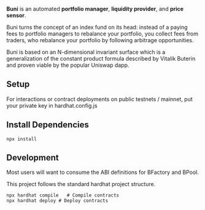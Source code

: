 
**Buni** is an automated **portfolio manager**, **liquidity provider**, and **price sensor**.

Buni turns the concept of an index fund on its head: instead of a paying fees
to portfolio managers to rebalance your portfolio, you collect fees from traders, who rebalance
your portfolio by following arbitrage opportunities.

Buni is based on an N-dimensional invariant surface which is a generalization of the constant product formula described by Vitalik Buterin and proven viable by the popular Uniswap dapp.


## Setup
For interactions or contract deployments on public testnets / mainnet, put your private key in hardhat.config.js


## Install Dependencies
```
npx install
```

## Development

Most users will want to consume the ABI definitions for BFactory and BPool.

This project follows the standard hardhat project structure. 

```
npx hardhat compile   # Compile contracts
npx hardhat deploy # Deploy contracts
```
 
